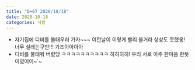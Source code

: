 ```yaml
---
title: "D+67 2020/10/18"
date: 2020-10-18
categories: 사랑
---
```

- 자기집에 디비를 불태우러 가자~~~ 이런날이 이렇게 빨리 올거라 상상도 못했옹! 너무 설레는구만!!! 가즈아아아아 
- 디비를 불태워 버렸당 ㅋㅋㅋㅋㅋㅋㅋㅋㅋㅋ 히히히히! 우리 서로 아주 한마음 한뜻이였어어~`~
